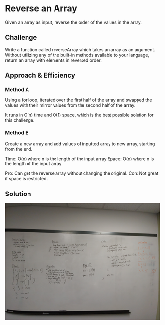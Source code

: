 # Reverse an Array

Given an array as input, reverse the order of the values in the array.

## Challenge

Write a function called reverseArray which takes an array as an argument. Without utilizing any of the built-in methods available to your language, return an array with elements in reversed order.

## Approach & Efficiency

### Method A
Using a for loop, iterated over the first half of the array and swapped the values with their mirror values from the second half of the array.

It runs in O(n) time and O(1) space, which is the best possible solution for this challenge.

### Method B
Create a new array and add values of inputted array to new array, starting from the end.

Time: O(n) where n is the length of the input array
Space: O(n) where n is the length of the input array

Pro: Can get the reverse array without changing the original.
Con: Not great if space is restricted.

## Solution

![Whiteboard image](./assets/array_reverse.jpg)
